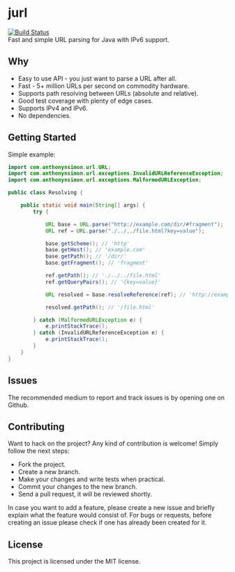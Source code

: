 # jurl
[![Build Status](https://travis-ci.org/anthonynsimon/jurl.svg?branch=master)](https://travis-ci.org/anthonynsimon/jurl/builds)  
Fast and simple URL parsing for Java with IPv6 support.

## Why
- Easy to use API - you just want to parse a URL after all.
- Fast - 5+ million URLs per second on commodity hardware.
- Supports path resolving between URLs (absolute and relative).
- Good test coverage with plenty of edge cases.
- Supports IPv4 and IPv6.
- No dependencies.

## Getting Started

Simple example:
```java
import com.anthonynsimon.url.URL;
import com.anthonynsimon.url.exceptions.InvalidURLReferenceException;
import com.anthonynsimon.url.exceptions.MalformedURLException;

public class Resolving {

    public static void main(String[] args) {
        try {

            URL base = URL.parse("http://example.com/dir/#fragment");
            URL ref = URL.parse("./../../file.html?key=value");

            base.getScheme(); // 'http'
            base.getHost(); // 'example.com'
            base.getPath(); // '/dir/'
            base.getFragment(); // 'fragment'

            ref.getPath(); // './../../file.html'
            ref.getQueryPairs(); // '{key=value}'

            URL resolved = base.resolveReference(ref); // 'http://example.com/file.html?key=value'

            resolved.getPath(); // '/file.html'

        } catch (MalformedURLException e) {
            e.printStackTrace();
        } catch (InvalidURLReferenceException e) {
            e.printStackTrace();
        }
    }
}
```

## Issues

The recommended medium to report and track issues is by opening one on Github.

## Contributing

Want to hack on the project? Any kind of contribution is welcome! Simply follow the next steps:

- Fork the project.
- Create a new branch.
- Make your changes and write tests when practical.
- Commit your changes to the new branch.
- Send a pull request, it will be reviewed shortly.

In case you want to add a feature, please create a new issue and briefly explain what the feature would consist of. For bugs or requests, before creating an issue please check if one has already been created for it.

## License

This project is licensed under the MIT license.
